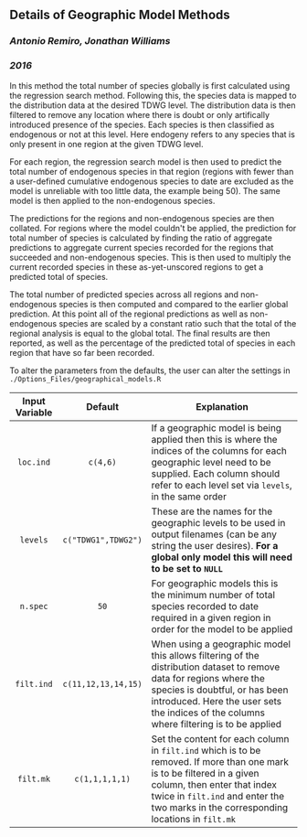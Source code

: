## Details of Geographic Model Methods

### *Antonio Remiro, Jonathan Williams*
### *2016*

In this method the total number of species globally is first calculated using the regression search method. Following this, the species data is mapped to the distribution data at the desired TDWG level. The distribution data is then filtered to remove any location where there is doubt or only artifically introduced presence of the species. Each species is then classified as endogenous or not at this level. Here endogeny refers to any species that is only present in one region at the given TDWG level.

For each region, the regression search model is then used to predict the total number of endogenous species in that region (regions with fewer than a user-defined cumulative endogenous species to date are excluded as the model is unreliable with too little data, the example being 50). The same model is then applied to the non-endogenous species.

The predictions for the regions and non-endogenous species are then collated. For regions where the model couldn't be applied, the prediction for total number of species is calculated by finding the ratio of aggregate predictions to aggregate current species recorded for the regions that succeeded and non-endogenous species. This is then used to multiply the current recorded species in these as-yet-unscored regions to get a predicted total of species.

The total number of predicted species across all regions and non-endogenous species is then computed and compared to the earlier global prediction. At this point all of the regional predictions as well as non-endogenous species are scaled by a constant ratio such that the total of the regional analysis is equal to the global total. The final results are then reported, as well as the percentage of the predicted total of species in each region that have so far been recorded. 

To alter the parameters from the defaults, the user can alter the settings in `./Options_Files/geographical_models.R`

| Input Variable 	| Default 		| Explanation			|
|:---------------------:|:---------------------:| ----------------------------- |
| `loc.ind`		| `c(4,6)`		| If a geographic model is being applied then this is where the indices of the columns for each geographic level need to be supplied. Each column should refer to each level set via `levels`, in the same order|
| `levels`		| `c("TDWG1",TDWG2")`	| These are the names for the geographic levels to be used in output filenames (can be any string the user desires). **For a global only model this will need to be set to `NULL`**|
| `n.spec`		| `50`			| For geographic models this is the minimum number of total species recorded to date required in a given region in order for the model to be applied|
| `filt.ind`		| `c(11,12,13,14,15)`	| When using a geographic model this allows filtering of the distribution dataset to remove data for regions where the species is doubtful, or has been introduced. Here the user sets the indices of the columns where filtering is to be applied|
| `filt.mk`		| `c(1,1,1,1,1)`	| Set the content for each column in `filt.ind` which is to be removed. If more than one mark is to be filtered in a given column, then enter that index twice in `filt.ind` and enter the two marks in the corresponding locations in `filt.mk`|